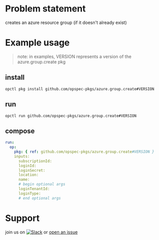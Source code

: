# Problem statement
creates an azure resource group (if it doesn't already exist)

# Example usage

> note: in examples, VERSION represents a version of the azure.group.create pkg

## install

```shell
opctl pkg install github.com/opspec-pkgs/azure.group.create#VERSION
```

## run

```
opctl run github.com/opspec-pkgs/azure.group.create#VERSION
```

## compose

```yaml
run:
  op:
    pkg: { ref: github.com/opspec-pkgs/azure.group.create#VERSION }
    inputs:
      subscriptionId:
      loginId:
      loginSecret:
      location:
      name:
      # begin optional args
      loginTenantId:
      loginType:
      # end optional args
```

# Support

join us on [![Slack](https://opspec-slackin.herokuapp.com/badge.svg)](https://opspec-slackin.herokuapp.com/)
or [open an issue](https://github.com/opspec-pkgs/azure.group.create/issues)
